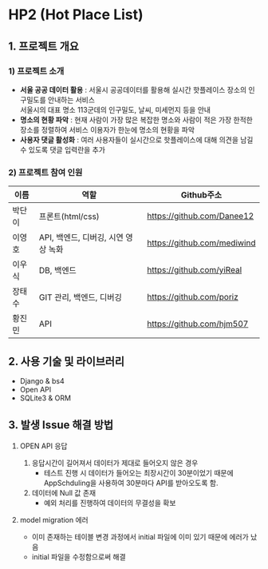 # HP2 (Hot Place List)
## 1. 프로젝트 개요
### 1) 프로젝트 소개
- **서울 공공 데이터 활용**
    : 서울시 공공데이터를 활용해 실시간 핫플레이스 장소의 인구밀도를 안내하는 서비스  
      서울시의 대표 명소 113군데의 인구밀도, 날씨, 미세먼지 등을 안내
- **명소의 현황 파악**
    : 현재 사람이 가장 많은 복잡한 명소와 사람이 적은 가장 한적한 장소를 정렬하여 서비스 이용자가 한눈에 명소의 현황을 파악
- **사용자 댓글 활성화**
    : 여러 사용자들이 실시간으로 핫플레이스에 대해 의견을 남길 수 있도록 댓글 입력란을 추가

### 2) 프로젝트 참여 인원
|이름|역할|Github주소|
|--|--|--|
|박단이|프론트(html/css)|https://github.com/Danee12|
|이영호|API, 백엔드, 디버깅, 시연 영상 녹화|https://github.com/mediwind|
|이우식|DB, 백엔드|https://github.com/yiReal|
|장태수|GIT 관리, 백엔드, 디버깅|https://github.com/poriz|
|황진민|API|https://github.com/hjm507|

## 2. 사용 기술 및 라이브러리
- Django & bs4
- Open API
- SQLite3 & ORM

## 3. 발생 Issue 해결 방법
1. OPEN API 응답
    1. 응답시간이 길어져서 데이터가 제대로 들어오지 않은 경우
        - 테스트 진행 시 데이터가 들어오는 최장시간이 30분이었기 때문에 AppSchduling을 사용하여 30분마다 API를 받아오도록 함.
    2. 데이터에 Null 값 존재
        - 예외 처리를 진행하여 데이터의 무결성을 확보

2. model migration 에러
    - 이미 존재하는 테이블 변경 과정에서 initial 파일에 이미 있기 때문에 에러가 났음
    - initial 파일을 수정함으로써 해결